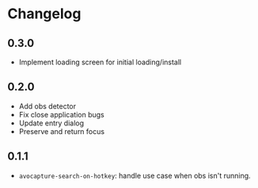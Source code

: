 # Changelog

## 0.3.0

- Implement loading screen for initial loading/install

## 0.2.0

- Add obs detector
- Fix close application bugs
- Update entry dialog
- Preserve and return focus

## 0.1.1

- `avocapture-search-on-hotkey`: handle use case when obs isn't running.